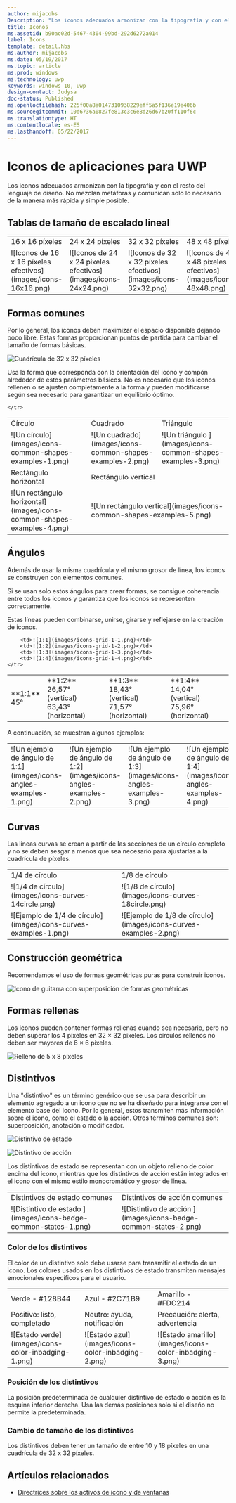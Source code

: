 ```yaml
---
author: mijacobs
Description: "Los iconos adecuados armonizan con la tipografía y con el resto del lenguaje de diseño. No mezclan metáforas y comunican solo lo necesario de la manera más rápida y simple posible."
title: Iconos
ms.assetid: b90ac02d-5467-4304-99bd-292d6272a014
label: Icons
template: detail.hbs
ms.author: mijacobs
ms.date: 05/19/2017
ms.topic: article
ms.prod: windows
ms.technology: uwp
keywords: windows 10, uwp
design-contact: Judysa
doc-status: Published
ms.openlocfilehash: 225f00a8a0147310938229eff5a5f136e19e406b
ms.sourcegitcommit: 10d6736a0827fe813c3c6e8d26d67b20ff110f6c
ms.translationtype: HT
ms.contentlocale: es-ES
ms.lasthandoff: 05/22/2017
---
```

# <a name="icons-for-uwp-apps"></a>Iconos de aplicaciones para UWP

<link rel="stylesheet" href="https://az835927.vo.msecnd.net/sites/uwp/Resources/css/custom.css">

Los iconos adecuados armonizan con la tipografía y con el resto del lenguaje de diseño. No mezclan metáforas y comunican solo lo necesario de la manera más rápida y simple posible. 

## <a name="linear-scaling-size-ramps"></a>Tablas de tamaño de escalado lineal 

<table>
    <tr> 
        <td>16 x 16 píxeles</td>
        <td>24 x 24 píxeles</td>
        <td>32 x 32 píxeles</td>
        <td>48 x 48 píxeles</td>
    </tr>
    <tr> 
        <td>![Iconos de 16 x 16 píxeles efectivos](images/icons-16x16.png)</td>
        <td>![Iconos de 24 x 24 píxeles efectivos](images/icons-24x24.png)</td>
        <td>![Iconos de 32 x 32 píxeles efectivos](images/icons-32x32.png)</td>
        <td>![Iconos de 48 x 48 píxeles efectivos](images/icons-48x48.png)</td>
    </tr>
</table>

## <a name="common-shapes"></a>Formas comunes

Por lo general, los iconos deben maximizar el espacio disponible dejando poco libre. Estas formas proporcionan puntos de partida para cambiar el tamaño de formas básicas. 

![Cuadrícula de 32 x 32 píxeles](images/icons-common-shapes.png)

Usa la forma que corresponda con la orientación del icono y compón alrededor de estos parámetros básicos. No es necesario que los iconos rellenen o se ajusten completamente a la forma y pueden modificarse según sea necesario para garantizar un equilibrio óptimo. 

<table class="uwpd-noborder">
    <tr>
        <td>Círculo<td>
        <td>Cuadrado</td>
        <td>Triángulo</td>
    </tr>
    <tr>
        <td>![Un círculo](images/icons-common-shapes-examples-1.png)<td>
        <td>![Un cuadrado](images/icons-common-shapes-examples-2.png)</td>
        <td>![Un triángulo ](images/icons-common-shapes-examples-3.png)</td>
    </tr>
        <tr>
        <td>Rectángulo horizontal<td>
        <td colspan="2">Rectángulo vertical</td>        
        </tr>
    <tr>
        <td>![Un rectángulo horizontal](images/icons-common-shapes-examples-4.png)<td>
        <td colspan="2">![Un rectángulo vertical](images/icons-common-shapes-examples-5.png)</td>
         
    </tr>

</table>

## <a name="angles"></a>Ángulos

Además de usar la misma cuadrícula y el mismo grosor de línea, los iconos se construyen con elementos comunes. 

Si se usan solo estos ángulos para crear formas, se consigue coherencia entre todos los iconos y garantiza que los iconos se representen correctamente. 

Estas líneas pueden combinarse, unirse, girarse y reflejarse en la creación de iconos. 

<table>
    <tr>
        <td>**1:1**<br/>45°</td>
        <td>**1:2**<br />26,57° (vertical)<br/>63,43° (horizontal)</td>
        <td>**1:3**<br/>18,43° (vertical)<br/>71,57° (horizontal)</td>
        <td>**1:4**<br/>14,04° (vertical)<br/>75,96° (horizontal)</td>
    </tr>
    <tr>
        
        <td>![1:1](images/icons-grid-1-1.png)</td>
        <td>![1:2](images/icons-grid-1-2.png)</td>
        <td>![1:3](images/icons-grid-1-3.png)</td>
        <td>![1:4](images/icons-grid-1-4.png)</td>
    </tr>  
</table>

<p>A continuación, se muestran algunos ejemplos:</p>

<table>
    <tr>
        <td>![Un ejemplo de ángulo de 1:1](images/icons-angles-examples-1.png)</td>
        <td>![Un ejemplo de ángulo de 1:2](images/icons-angles-examples-2.png)</td>
        <td>![Un ejemplo de ángulo de 1:3](images/icons-angles-examples-3.png)</td>
        <td>![Un ejemplo de ángulo de 1:4](images/icons-angles-examples-4.png)</td>
    </tr>
</table>

## <a name="curves"></a>Curvas

Las líneas curvas se crean a partir de las secciones de un círculo completo y no se deben sesgar a menos que sea necesario para ajustarlas a la cuadrícula de píxeles. 

<table>
    <tr>
        <td>1/4 de círculo</td>
        <td>1/8 de círculo</td>
    </tr>
    <tr>
        <td>![1/4 de círculo](images/icons-curves-14circle.png)</td>
        <td>![1/8 de círculo](images/icons-curves-18circle.png)</td>
    </tr>
    <tr>
        <td>![Ejemplo de 1/4 de círculo](images/icons-curves-examples-1.png)</td>
        <td>![Ejemplo de 1/8 de círculo](images/icons-curves-examples-2.png)</td>
    </tr>    
</table>

## <a name="geometric-construction"></a>Construcción geométrica

Recomendamos el uso de formas geométricas puras para construir iconos.

![Icono de guitarra con superposición de formas geométricas ](images/icons-geometric-construction.png)

## <a name="filled-shapes"></a>Formas rellenas 

Los iconos pueden contener formas rellenas cuando sea necesario, pero no deben superar los 4 píxeles en 32 × 32 píxeles. Los círculos rellenos no deben ser mayores de 6 × 6 píxeles. 

![Relleno de 5 x 8 píxeles ](images/icons-filled-shapes.png)

## <a name="badges"></a>Distintivos

Una "distintivo" es un término genérico que se usa para describir un elemento agregado a un icono que no se ha diseñado para integrarse con el elemento base del icono. Por lo general, estos transmiten más información sobre el icono, como el estado o la acción. Otros términos comunes son: superposición, anotación o modificador. 

![Distintivo de estado ](images/icons-badge-status.png)

![Distintivo de acción ](images/icons-badge-action.png)

Los distintivos de estado se representan con un objeto relleno de color encima del icono, mientras que los distintivos de acción están integrados en el icono con el mismo estilo monocromático y grosor de línea.

<table>
<tr>
    <td>Distintivos de estado comunes</td>
    <td>Distintivos de acción comunes</td>
</tr>
<tr>
    <td>![Distintivo de estado ](images/icons-badge-common-states-1.png)</td>
    <td>![Distintivo de acción ](images/icons-badge-common-states-2.png)</td>
</tr>
</table>
<p></p>

### <a name="badge-color"></a>Color de los distintivos 

El color de un distintivo solo debe usarse para transmitir el estado de un icono. Los colores usados en los distintivos de estado transmiten mensajes emocionales específicos para el usuario. 

<table>
<tr><td>Verde - #128B44</td><td>Azul - #2C71B9</td><td>Amarillo - #FDC214</td></tr>
<tr><td>Positivo: listo, completado </td><td>Neutro: ayuda, notificación </td><td>Precaución: alerta, advertencia </td></tr>
<tr><td>![Estado verde](images/icons-color-inbadging-1.png)</td><td>![Estado azul](images/icons-color-inbadging-2.png)</td>
<td>![Estado amarillo](images/icons-color-inbadging-3.png)</td></tr>
</table>
<p></p>

### <a name="badge-position"></a>Posición de los distintivos

La posición predeterminada de cualquier distintivo de estado o acción es la esquina inferior derecha. Usa las demás posiciones solo si el diseño no permite la predeterminada. 

### <a name="badge-sizing"></a>Cambio de tamaño de los distintivos

Los distintivos deben tener un tamaño de entre 10 y 18 píxeles en una cuadrícula de 32 x 32 píxeles. 

## <a name="related-articles"></a>Artículos relacionados

* [Directrices sobre los activos de icono y de ventanas](../controls-and-patterns/tiles-and-notifications-app-assets.md)
